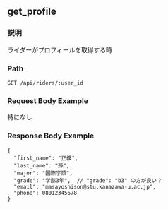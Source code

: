 ## get_profile

### 説明
ライダーがプロフィールを取得する時

### Path
```
GET /api/riders/:user_id
```

### Request Body Example
特になし

### Response Body Example
```
{
  "first_name": "正義",
  "last_name": "孫",
  "major": "国際学類",
  "grade": "学部3年",  // "grade": "b3" の方が良い？
  "email": "masayoshison@stu.kanazawa-u.ac.jp",
  "phone": 08012345678
}
```
